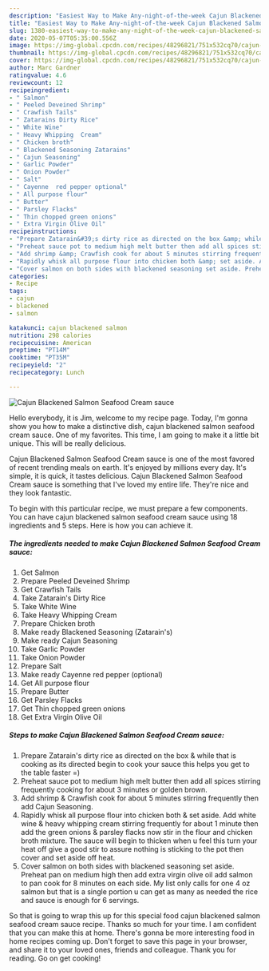 ```yaml
---
description: "Easiest Way to Make Any-night-of-the-week Cajun Blackened Salmon Seafood Cream sauce"
title: "Easiest Way to Make Any-night-of-the-week Cajun Blackened Salmon Seafood Cream sauce"
slug: 1380-easiest-way-to-make-any-night-of-the-week-cajun-blackened-salmon-seafood-cream-sauce
date: 2020-05-07T05:35:00.556Z
image: https://img-global.cpcdn.com/recipes/48296821/751x532cq70/cajun-blackened-salmon-seafood-cream-sauce-recipe-main-photo.jpg
thumbnail: https://img-global.cpcdn.com/recipes/48296821/751x532cq70/cajun-blackened-salmon-seafood-cream-sauce-recipe-main-photo.jpg
cover: https://img-global.cpcdn.com/recipes/48296821/751x532cq70/cajun-blackened-salmon-seafood-cream-sauce-recipe-main-photo.jpg
author: Marc Gardner
ratingvalue: 4.6
reviewcount: 12
recipeingredient:
- " Salmon"
- " Peeled Deveined Shrimp"
- " Crawfish Tails"
- " Zatarains Dirty Rice"
- " White Wine"
- " Heavy Whipping  Cream"
- " Chicken broth"
- " Blackened Seasoning Zatarains"
- " Cajun Seasoning"
- " Garlic Powder"
- " Onion Powder"
- " Salt"
- " Cayenne  red pepper optional"
- " All purpose flour"
- " Butter"
- " Parsley Flacks"
- " Thin chopped green onions"
- " Extra Virgin Olive Oil"
recipeinstructions:
- "Prepare Zatarain&#39;s dirty rice as directed on the box &amp; while that is cooking as its directed begin to cook your sauce this helps you get to the table faster =)"
- "Preheat sauce pot to medium high melt butter then add all spices stirring frequently cooking for about 3 minutes or golden brown."
- "Add shrimp &amp; Crawfish cook for about 5 minutes stirring frequently then add Cajun Seasoning."
- "Rapidly whisk all purpose flour into chicken both &amp; set aside. Add white wine &amp; heavy whipping cream stirring frequently for about 1 minute then add the green onions &amp; parsley flacks now stir in the flour and chicken broth mixture. The sauce will begin to thicken when u feel this turn your heat off give a good stir to assure nothing is sticking to the pot then cover and set aside off heat."
- "Cover salmon on both sides with blackened seasoning set aside. Preheat pan on medium high then add extra virgin olive oil add salmon to pan cook for 8 minutes on each side. My list only calls for one 4 oz salmon but that is a single portion u can get as many as needed the rice and sauce is enough for 6 servings."
categories:
- Recipe
tags:
- cajun
- blackened
- salmon

katakunci: cajun blackened salmon 
nutrition: 298 calories
recipecuisine: American
preptime: "PT14M"
cooktime: "PT35M"
recipeyield: "2"
recipecategory: Lunch

---
```



![Cajun Blackened Salmon Seafood Cream sauce](https://img-global.cpcdn.com/recipes/48296821/751x532cq70/cajun-blackened-salmon-seafood-cream-sauce-recipe-main-photo.jpg)

Hello everybody, it is Jim, welcome to my recipe page. Today, I'm gonna show you how to make a distinctive dish, cajun blackened salmon seafood cream sauce. One of my favorites. This time, I am going to make it a little bit unique. This will be really delicious.



Cajun Blackened Salmon Seafood Cream sauce is one of the most favored of recent trending meals on earth. It's enjoyed by millions every day. It's simple, it is quick, it tastes delicious. Cajun Blackened Salmon Seafood Cream sauce is something that I've loved my entire life. They're nice and they look fantastic.


To begin with this particular recipe, we must prepare a few components. You can have cajun blackened salmon seafood cream sauce using 18 ingredients and 5 steps. Here is how you can achieve it.

<!--inarticleads1-->

##### The ingredients needed to make Cajun Blackened Salmon Seafood Cream sauce:

1. Get  Salmon
1. Prepare  Peeled Deveined Shrimp
1. Get  Crawfish Tails
1. Take  Zatarain&#39;s Dirty Rice
1. Take  White Wine
1. Take  Heavy Whipping  Cream
1. Prepare  Chicken broth
1. Make ready  Blackened Seasoning (Zatarain&#39;s)
1. Make ready  Cajun Seasoning
1. Take  Garlic Powder
1. Take  Onion Powder
1. Prepare  Salt
1. Make ready  Cayenne  red pepper (optional)
1. Get  All purpose flour
1. Prepare  Butter
1. Get  Parsley Flacks
1. Get  Thin chopped green onions
1. Get  Extra Virgin Olive Oil




<!--inarticleads2-->

##### Steps to make Cajun Blackened Salmon Seafood Cream sauce:

1. Prepare Zatarain&#39;s dirty rice as directed on the box &amp; while that is cooking as its directed begin to cook your sauce this helps you get to the table faster =)
1. Preheat sauce pot to medium high melt butter then add all spices stirring frequently cooking for about 3 minutes or golden brown.
1. Add shrimp &amp; Crawfish cook for about 5 minutes stirring frequently then add Cajun Seasoning.
1. Rapidly whisk all purpose flour into chicken both &amp; set aside. Add white wine &amp; heavy whipping cream stirring frequently for about 1 minute then add the green onions &amp; parsley flacks now stir in the flour and chicken broth mixture. The sauce will begin to thicken when u feel this turn your heat off give a good stir to assure nothing is sticking to the pot then cover and set aside off heat.
1. Cover salmon on both sides with blackened seasoning set aside. Preheat pan on medium high then add extra virgin olive oil add salmon to pan cook for 8 minutes on each side. My list only calls for one 4 oz salmon but that is a single portion u can get as many as needed the rice and sauce is enough for 6 servings.




So that is going to wrap this up for this special food cajun blackened salmon seafood cream sauce recipe. Thanks so much for your time. I am confident that you can make this at home. There's gonna be more interesting food in home recipes coming up. Don't forget to save this page in your browser, and share it to your loved ones, friends and colleague. Thank you for reading. Go on get cooking!
